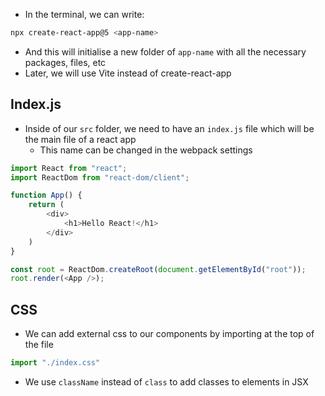 - In the terminal, we can write:

```bash
npx create-react-app@5 <app-name>
```

- And this will initialise a new folder of `app-name` with all the necessary packages, files, etc
- Later, we will use Vite instead of create-react-app

## Index.js

- Inside of our `src` folder, we need to have an `index.js` file which will be the main file of a react app
	- This name can be changed in the webpack settings

```js
import React from "react";
import ReactDom from "react-dom/client";

function App() {
    return (
        <div>
            <h1>Hello React!</h1>
        </div>
    )
}

const root = ReactDom.createRoot(document.getElementById("root"));
root.render(<App />);
```

## CSS

- We can add external css to our components by importing at the top of the file

```js
import "./index.css"
```

- We use `className` instead of `class` to add classes to elements in JSX